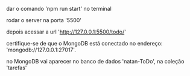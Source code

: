 dar o comando 'npm run start' no terminal

rodar o server na porta '5500'

depois acessar a url 'http://127.0.0.1:5500/todo/'

certifique-se de que o MongoDB está conectado no endereço: 'mongodb://127.0.0.1:27017'.

no MongoDB vai aparecer no banco de dados 'natan-ToDo', na coleção 'tarefas'

